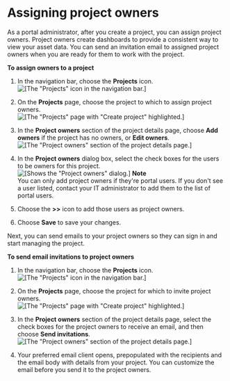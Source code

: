 # Assigning project owners<a name="assign-project-owners"></a>

<a name="add-owners-project-intro"></a>As a portal administrator, after you create a project, you can assign project owners\. Project owners create dashboards to provide a consistent way to view your asset data\. You can send an invitation email to assigned project owners when you are ready for them to work with the project\.<a name="add-owners-project"></a>

**To assign owners to a project**

1. In the navigation bar, choose the **Projects** icon\.  
![\[The "Projects" icon in the navigation bar.\]](http://docs.aws.amazon.com/iot-sitewise/latest/appguide/images/portal-navigation-projects-console.png)

1. On the **Projects** page, choose the project to which to assign project owners\.  
![\[The "Projects" page with "Create project" highlighted.\]](http://docs.aws.amazon.com/iot-sitewise/latest/appguide/images/projects-portal-admin-choose-project-console.png)

1. In the **Project owners** section of the project details page, choose **Add owners** if the project has no owners, or **Edit owners**\.  
![\[The "Project owners" section of the project details page.\]](http://docs.aws.amazon.com/iot-sitewise/latest/appguide/images/project-add-owners-console.png)

1. In the **Project owners** dialog box, select the check boxes for the users to be owners for this project\.  
![\[Shows the "Project owners" dialog.\]](http://docs.aws.amazon.com/iot-sitewise/latest/appguide/images/project-choose-owners-console.png)
**Note**  
You can only add project owners if they're portal users\. If you don't see a user listed, contact your IT administrator to add them to the list of portal users\.

1. Choose the **>>** icon to add those users as project owners\.

1. Choose **Save** to save your changes\.

<a name="invite-owners-project-intro"></a>Next, you can send emails to your project owners so they can sign in and start managing the project\.<a name="invite-owners-project"></a>

**To send email invitations to project owners**

1. In the navigation bar, choose the **Projects** icon\.  
![\[The "Projects" icon in the navigation bar.\]](http://docs.aws.amazon.com/iot-sitewise/latest/appguide/images/portal-navigation-projects-console.png)

1. On the **Projects** page, choose the project for which to invite project owners\.  
![\[The "Projects" page with "Create project" highlighted.\]](http://docs.aws.amazon.com/iot-sitewise/latest/appguide/images/projects-portal-admin-choose-project-console.png)

1. In the **Project owners** section of the project details page, select the check boxes for the project owners to receive an email, and then choose **Send invitations**\.  
![\[The "Project owners" section of the project details page.\]](http://docs.aws.amazon.com/iot-sitewise/latest/appguide/images/project-invite-owners-console.png)

1. Your preferred email client opens, prepopulated with the recipients and the email body with details from your project\. You can customize the email before you send it to the project owners\.